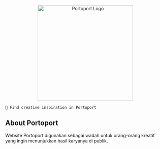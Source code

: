 <p align="center"><a href="#" target="_blank"><img src="https://c.top4top.io/p_2566szr5k1.png" width="300" alt="Portoport Logo"></a></p>

```
🚀 Find creative inspiration in Portoport
```

## About Portoport

Website Portoport digunakan sebagai wadah untuk orang-orang kreatif yang ingin menunjukkan hasil karyanya di publik. 
